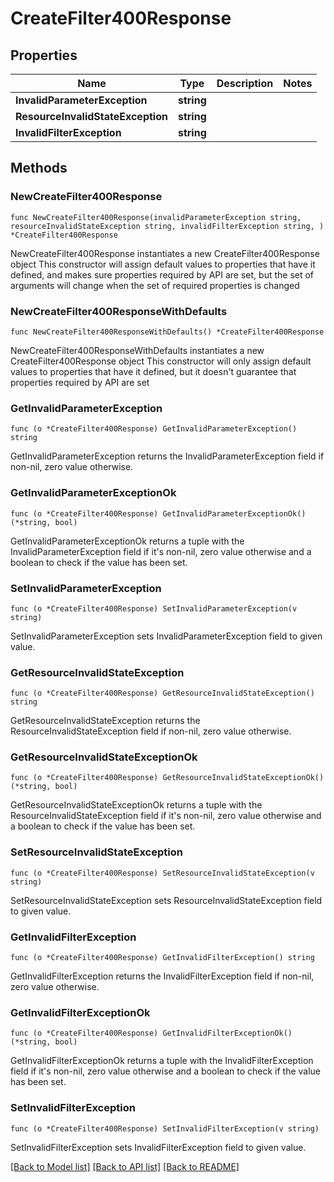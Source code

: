# CreateFilter400Response

## Properties

Name | Type | Description | Notes
------------ | ------------- | ------------- | -------------
**InvalidParameterException** | **string** |  | 
**ResourceInvalidStateException** | **string** |  | 
**InvalidFilterException** | **string** |  | 

## Methods

### NewCreateFilter400Response

`func NewCreateFilter400Response(invalidParameterException string, resourceInvalidStateException string, invalidFilterException string, ) *CreateFilter400Response`

NewCreateFilter400Response instantiates a new CreateFilter400Response object
This constructor will assign default values to properties that have it defined,
and makes sure properties required by API are set, but the set of arguments
will change when the set of required properties is changed

### NewCreateFilter400ResponseWithDefaults

`func NewCreateFilter400ResponseWithDefaults() *CreateFilter400Response`

NewCreateFilter400ResponseWithDefaults instantiates a new CreateFilter400Response object
This constructor will only assign default values to properties that have it defined,
but it doesn't guarantee that properties required by API are set

### GetInvalidParameterException

`func (o *CreateFilter400Response) GetInvalidParameterException() string`

GetInvalidParameterException returns the InvalidParameterException field if non-nil, zero value otherwise.

### GetInvalidParameterExceptionOk

`func (o *CreateFilter400Response) GetInvalidParameterExceptionOk() (*string, bool)`

GetInvalidParameterExceptionOk returns a tuple with the InvalidParameterException field if it's non-nil, zero value otherwise
and a boolean to check if the value has been set.

### SetInvalidParameterException

`func (o *CreateFilter400Response) SetInvalidParameterException(v string)`

SetInvalidParameterException sets InvalidParameterException field to given value.


### GetResourceInvalidStateException

`func (o *CreateFilter400Response) GetResourceInvalidStateException() string`

GetResourceInvalidStateException returns the ResourceInvalidStateException field if non-nil, zero value otherwise.

### GetResourceInvalidStateExceptionOk

`func (o *CreateFilter400Response) GetResourceInvalidStateExceptionOk() (*string, bool)`

GetResourceInvalidStateExceptionOk returns a tuple with the ResourceInvalidStateException field if it's non-nil, zero value otherwise
and a boolean to check if the value has been set.

### SetResourceInvalidStateException

`func (o *CreateFilter400Response) SetResourceInvalidStateException(v string)`

SetResourceInvalidStateException sets ResourceInvalidStateException field to given value.


### GetInvalidFilterException

`func (o *CreateFilter400Response) GetInvalidFilterException() string`

GetInvalidFilterException returns the InvalidFilterException field if non-nil, zero value otherwise.

### GetInvalidFilterExceptionOk

`func (o *CreateFilter400Response) GetInvalidFilterExceptionOk() (*string, bool)`

GetInvalidFilterExceptionOk returns a tuple with the InvalidFilterException field if it's non-nil, zero value otherwise
and a boolean to check if the value has been set.

### SetInvalidFilterException

`func (o *CreateFilter400Response) SetInvalidFilterException(v string)`

SetInvalidFilterException sets InvalidFilterException field to given value.



[[Back to Model list]](../README.md#documentation-for-models) [[Back to API list]](../README.md#documentation-for-api-endpoints) [[Back to README]](../README.md)


